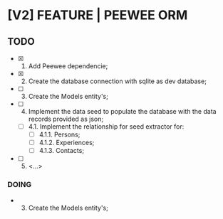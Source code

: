 # [V2] FEATURE | PEEWEE ORM


## TODO

- [x] 1. Add Peewee dependencie;
- [x] 2. Create the database connection with sqlite as dev database;
- [ ] 3. Create the Models entity's;
- [ ] 4. Implement the data seed to populate the database with the data records provided 
as json;
   - [ ] 4.1. Implement the relationship for seed extractor for:
      - [ ] 4.1.1. Persons;
      - [ ] 4.1.2. Experiences;
      - [ ] 4.1.3. Contacts;
- [ ] 5. <...>

### DOING

 - 3. Create the Models entity's;
